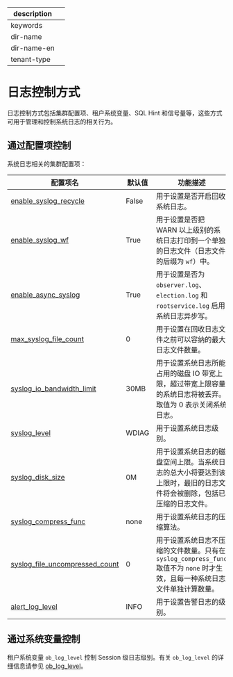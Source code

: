 |description||
|---|---|
|keywords||
|dir-name||
|dir-name-en||
|tenant-type||

# 日志控制方式

日志控制方式包括集群配置项、租户系统变量、SQL Hint 和信号量等，这些方式可用于管理和控制系统日志的相关行为。

## 通过配置项控制

系统日志相关的集群配置项：

| 配置项名                                            | 默认值 | 功能描述                                                            |
|----------------------------------------------------|--------|--------------------------------------------------------------------|
| [enable_syslog_recycle](../../700.reference/800.configuration-items-and-system-variables/100.system-configuration-items/300.cluster-level-configuration-items/9200.enable_syslog_recycle.md) | False |用于设置是否开启回收系统日志。 |
| [enable_syslog_wf](../../700.reference/800.configuration-items-and-system-variables/100.system-configuration-items/300.cluster-level-configuration-items/9300.enable_syslog_wf.md)                       | True  |用于设置是否把 WARN 以上级别的系统日志打印到一个单独的日志文件（日志文件的后缀为 `wf`）中。|
| [enable_async_syslog](../../700.reference/800.configuration-items-and-system-variables/100.system-configuration-items/300.cluster-level-configuration-items/6300.enable_async_syslog.md)                       | True  |用于设置是否为 `observer.log`、`election.log` 和 `rootservice.log` 启用系统日志异步写。|
| [max_syslog_file_count](../../700.reference/800.configuration-items-and-system-variables/100.system-configuration-items/300.cluster-level-configuration-items/13600.max_syslog_file_count.md) | 0     |用于设置在回收日志文件之前可以容纳的最大日志文件数量。|
| [syslog_io_bandwidth_limit](../../700.reference/800.configuration-items-and-system-variables/100.system-configuration-items/300.cluster-level-configuration-items/22700.syslog_io_bandwidth_limit.md) | 30MB  |用于设置系统日志所能占用的磁盘 IO 带宽上限，超过带宽上限容量的系统日志将被丢弃。取值为 0 表示关闭系统日志。 |
| [syslog_level](../../700.reference/800.configuration-items-and-system-variables/100.system-configuration-items/300.cluster-level-configuration-items/22800.syslog_level.md)                       | WDIAG  |用于设置系统日志级别。 |
| [syslog_disk_size](../../700.reference/800.configuration-items-and-system-variables/100.system-configuration-items/300.cluster-level-configuration-items/22500.syslog_disk_size.md)                       | 0M | 用于设置系统日志的磁盘空间上限。当系统日志的总大小将要达到该上限时，最旧的日志文件将会被删除，包括已压缩的日志文件。 |
| [syslog_compress_func](../../700.reference/800.configuration-items-and-system-variables/100.system-configuration-items/300.cluster-level-configuration-items/22400.syslog_compress_func.md)  | none | 用于设置系统日志的压缩算法。 |
| [syslog_file_uncompressed_count](../../700.reference/800.configuration-items-and-system-variables/100.system-configuration-items/300.cluster-level-configuration-items/22600.syslog_file_uncompressed_count.md) | 0 | 用于设置系统日志不压缩的文件数量。只有在 `syslog_compress_func` 取值不为 `none` 时才生效，且每一种系统日志文件单独计算数量。 |
| [alert_log_level](../../700.reference/800.configuration-items-and-system-variables/100.system-configuration-items/300.cluster-level-configuration-items/100.alert_log_level.md) | INFO | 用于设置告警日志的级别。 |

## 通过系统变量控制

租户系统变量 `ob_log_level` 控制 Session 级日志级别。有关 `ob_log_level` 的详细信息请参见 [ob_log_level](../../700.reference/800.configuration-items-and-system-variables/200.system-variable/300.global-system-variable/8000.ob_log_level-global.md)。
